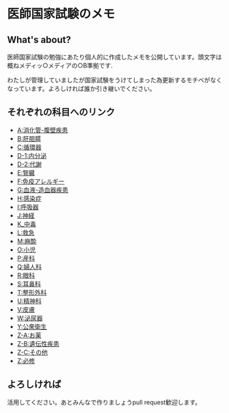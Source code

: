 
# 医師国家試験のメモ

## What's about?
医師国家試験の勉強にあたり個人的に作成したメモを公開しています。頭文字は概ねメディッ○メディアの○B準拠です.

わたしが管理していましたが国家試験をうけてしまった為更新するモチベがなくなっています。よろしければ誰か引き継いでください。

## それぞれの科目へのリンク

* [A:消化管-腹壁疾患](/sub/A_duct.md)
* [B:肝胆膵](/sub/B_HBP.md)
* [C:循環器](/sub/C_cardiology.md)
* [D-1:内分泌](/sub/D-1_endocrine.md)
* [D-2:代謝](/sub/D-2_metabolic.md)
* [E:腎臓](/sub/E_renal.md)
* [F:免疫アレルギー](/sub/F_Immune.md)
* [G:血液-造血器疾患](/sub/G_hematopoietic.md)
* [H:感染症](/sub/H_infection.md)
* [I:呼吸器](/sub/I_respiratory.md)
* [J:神経](/sub/J_neulorogy.md)
* [K_中毒](/sub/K_toxic.md)
* [L:救急](/sub/L_emrgency.md)
* [M:麻酔](/sub/M_anesthesia.md)
* [O:小児](/sub/O_pediatric.md)
* [P:産科](/sub/P_reproduct.md)
* [Q:婦人科](/sub/Q_gynecology.md)
* [R:眼科](/sub/R_eye.md)
* [S:耳鼻科](/sub/S_otolaryngology.md)
* [T:整形外科](/sub/T_othteology.md)
* [U:精神科](/sub/U_psyco.md)
* [V:皮膚](/sub/V_dermatology.md)
* [W:泌尿器](/sub/W_urology.md)
* [Y:公衆衛生](/sub/Y_publichealth.md)
* [Z-A:お薬](/sub/Z-A_drug.md)
* [Z-B:遺伝性疾患](/sub/Z-B_heardity.md)
* [Z-C:その他](/sub/Z-C_other.md)
* [Z:必修](/sub/Z_must.md)

## よろしければ
活用してください。あとみんなで作りましょうpull request歓迎します。

